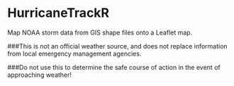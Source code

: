 # HurricaneTrackR

Map NOAA storm data from GIS shape files onto a Leaflet map.

###This is not an official weather source, and does not replace information from local emergency management agencies. 

###Do not use this to determine the safe course of action in the event of approaching weather!
